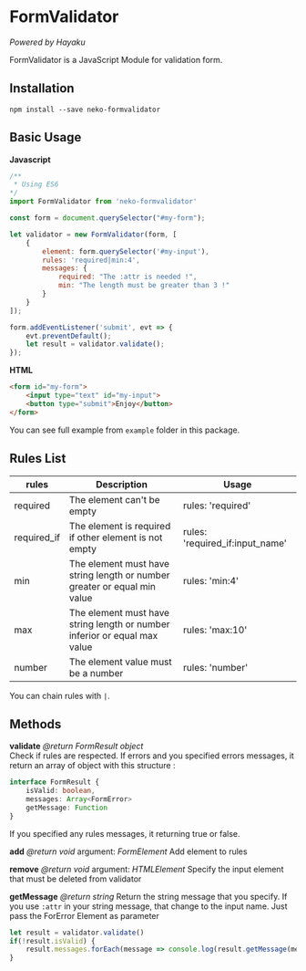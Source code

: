 # FormValidator
_Powered by Hayaku_

FormValidator is a JavaScript Module for validation form.

## Installation

`npm install --save neko-formvalidator`

## Basic Usage

**Javascript**

```javascript
/**
 * Using ES6
*/
import FormValidator from 'neko-formvalidator'

const form = document.querySelector("#my-form");

let validator = new FormValidator(form, [
    {
        element: form.querySelector('#my-input'),
        rules: 'required|min:4',
        messages: {
            required: "The :attr is needed !",
            min: "The length must be greater than 3 !"
        }
    }
]);

form.addEventListener('submit', evt => {
    evt.preventDefault();
    let result = validator.validate();
});

```

**HTML**

```html
<form id="my-form">
    <input type="text" id="my-input">
    <button type="submit">Enjoy</button>
</form>
```
You can see full example from `example` folder in this package.

## Rules List

| rules       | Description                                                               | Usage                           |
|-------------|---------------------------------------------------------------------------|---------------------------------|
| required    | The element can't be empty                                                | rules: 'required'               |
| required_if | The element is required if other element is not empty                     | rules: 'required_if:input_name' |
| min         | The element must have string length or number greater or equal min value  | rules: 'min:4'                  |
| max         | The element must have string length or number inferior or equal max value | rules: 'max:10'                 |
| number      | The element value must be a number                                        | rules: 'number'                 |

You can chain rules with `|`.

## Methods

**validate** _@return FormResult object_  
Check if rules are respected. If errors and you specified errors messages, it return an array of object with this structure :
```ts
interface FormResult {
    isValid: boolean,
    messages: Array<FormError>
    getMessage: Function
}
```
If you specified any rules messages, it returning true or false.

**add** _@return void_
argument: _FormElement_
Add element to rules

**remove** _@return void_
argument: _HTMLElement_
Specify the input element that must be deleted from validator

**getMessage** _@return string_
Return the string message that you specify. If you use `:attr` in your string message,
that change to the input name. Just pass the ForError Element as parameter

```ts
let result = validator.validate()
if(!result.isValid) {
    result.messages.forEach(message => console.log(result.getMessage(message)))
}
```